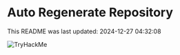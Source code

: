 # Auto Regenerate Repository

This README was last updated: 2024-12-27 04:32:08

 ![TryHackMe](https://tryhackme.com/badge/533634)